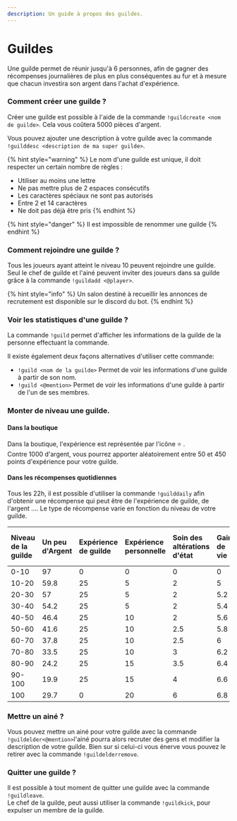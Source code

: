 ```yaml
---
description: Un guide à propos des guildes.
---
```


# Guildes

Une guilde permet de réunir jusqu'à 6 personnes, afin de gagner des récompenses journalières de plus en plus conséquentes au fur et à mesure que chacun investira son argent dans l'achat d'expérience.

### Comment créer une guilde ?

Créer une guilde est possible à l'aide de la commande `!guildcreate <nom de guilde>`. Cela vous coûtera 5000 pièces d'argent.

Vous pouvez ajouter une description à votre guilde avec la commande `!guilddesc <description de ma super guilde>`.

{% hint style="warning" %}
Le nom d'une guilde est unique, il doit respecter un certain nombre de règles :

* Utiliser au moins une lettre
* Ne pas mettre plus de 2 espaces consécutifs
* Les caractères spéciaux ne sont pas autorisés
* Entre 2 et 14 caractères
* Ne doit pas déjà être pris
{% endhint %}

{% hint style="danger" %}
Il est impossible de renommer une guilde
{% endhint %}

### Comment rejoindre une guilde ?

Tous les joueurs ayant atteint le niveau 10 peuvent rejoindre une guilde. Seul le chef de guilde et l'ainé peuvent inviter des joueurs dans sa guilde grâce à la commande `!guildadd <@player>`.

{% hint style="info" %}
Un salon destiné à recueillir les annonces de recrutement est disponible sur le discord du bot.
{% endhint %}

### Voir les statistiques d'une guilde ? 

La commande `!guild` permet d'afficher les informations de la guilde de la personne effectuant la commande.

Il existe également deux façons alternatives d'utiliser cette commande:

* `!guild <nom de la guilde>` Permet de voir les informations d'une guilde à partir de son nom.
* `!guild <@mention>` Permet de voir les informations d'une guilde à partir de l'un de ses membres.

### Monter de niveau une guilde.

#### Dans la boutique 

Dans la boutique, l'expérience est représentée par l'icône ⭐ .   
Contre 1000 d'argent,  vous pourrez apporter aléatoirement entre 50 et 450 points d'expérience pour votre guilde. 

####  Dans les récompenses quotidiennes 

Tous les 22h, il est possible d'utiliser la commande `!guilddaily` afin d'obtenir une récompense qui peut être de l'expérience de guilde, de l'argent .... Le type de récompense varie en fonction du niveau de votre guilde.

| Niveau de la guilde | Un peu d'Argent | Expérience de guilde  | Expérience personnelle  | Soin des altérations d'état | Gain de vie | Régénération totale de la vie | 350 d'argent | Badge | 5 friandises pour les familiers |
| :--- | :--- | :--- | :--- | :--- | :--- | :--- | :--- | :--- | :--- |
| 0-10 | 97 | 0 | 0 | 0 | 0 | 0 | 0 | 0 | 3 |
| 10-20 | 59.8 | 25 | 5 | 2 | 5 | 0.2 | 2.5 | 0 | 0.5 |
| 20-30 | 57 | 25 | 5 | 2 | 5.2 | 0.3 | 5 | 0 | 0.5 |
| 30-40 | 54.2 | 25 | 5 | 2 | 5.4 | 0.4 | 7.5 | 0 | 0.5 |
| 40-50 | 46.4 | 25 | 10 | 2 | 5.6 | 0.5 | 10 | 0 | 0.5 |
| 50-60 | 41.6 | 25 | 10 | 2.5 | 5.8 | 0.6 | 12.5 | 1 | 0.5 |
| 60-70 | 37.8 | 25 | 10 | 2.5 | 6 | 0.7 | 15 | 2 | 1 |
| 70-80 | 33.5 | 25 | 10 | 3 | 6.2 | 0.8 | 17.5 | 3 | 1 |
| 80-90 | 24.2 | 25 | 15 | 3.5 | 6.4 | 0.9 | 20 | 4 | 1 |
| 90-100 | 19.9 | 25 | 15 | 4 | 6.6 | 1 | 22.5 | 5 | 1 |
| 100 | 29.7 | 0 | 20 | 6 | 6.8 | 1.5 | 25 | 10 | 1 |

### Mettre un ainé ?

Vous pouvez mettre un ainé pour votre guilde avec la commande `!guildelder<@mention>`l'ainé pourra alors recruter des gens et modifier la description de votre guilde. Bien sur si celui-ci vous énerve vous pouvez le retirer avec la commande `!guildelderremove`.

### Quitter une guilde ? 

Il est possible à tout moment de quitter une guilde avec la commande `!guildleave`.   
Le chef de la guilde, peut aussi utiliser la commande `!guildkick`, pour expulser un membre de la guilde.

